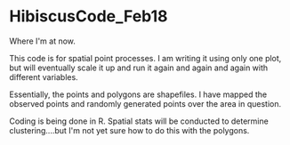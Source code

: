 HibiscusCode_Feb18
==================

Where I'm at now. 

This code is for spatial point processes. 
I am writing it using only one plot, but will eventually scale it up and run it again and again and again with different variables.

Essentially, the points and polygons are shapefiles.
I have mapped the observed points and randomly generated points over the area in question. 

Coding is being done in R. Spatial stats will be conducted to determine clustering....but I'm not yet sure how to do this 
with the polygons. 

